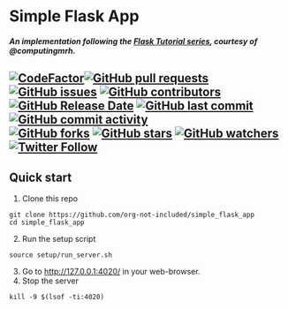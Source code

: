 # Simple Flask App
  
##### An implementation following the [Flask Tutorial series](https://www.youtube.com/playlist?list=PLFtQkpylAzMAKJNId7GBrCG5yIncZivVL), **courtesy of @computingmrh**.
[![CodeFactor](https://www.codefactor.io/repository/github/org-not-included/simple_flask_app/badge)](https://www.codefactor.io/repository/github/org-not-included/simple_flask_app)[![GitHub pull requests](https://img.shields.io/github/issues-pr/org-not-included/simple_flask_app)](https://github.com/org-not-included/simple_flask_app/pulls)
[![GitHub issues](https://img.shields.io/github/issues/org-not-included/simple_flask_app)](https://github.com/org-not-included/simple_flask_app/issues)
[![GitHub contributors](https://img.shields.io/github/contributors/org-not-included/simple_flask_app)](https://github.com/org-not-included/simple_flask_app/graphs/contributors)  
[![GitHub Release Date](https://img.shields.io/github/release-date/org-not-included/simple_flask_app)](https://github.com/org-not-included/simple_flask_app/releases)
[![GitHub last commit](https://img.shields.io/github/last-commit/org-not-included/simple_flask_app)](https://github.com/org-not-included/simple_flask_app/commits/main)
[![GitHub commit activity](https://img.shields.io/github/commit-activity/m/org-not-included/simple_flask_app)](https://github.com/org-not-included/simple_flask_app/graphs/commit-activity)  
[![GitHub forks](https://img.shields.io/github/forks/org-not-included/simple_flask_app)](https://github.com/org-not-included/simple_flask_app/network)
[![GitHub stars](https://img.shields.io/github/stars/org-not-included/simple_flask_app)](https://github.com/org-not-included/simple_flask_app/stargazers)
[![GitHub watchers](https://img.shields.io/github/watchers/org-not-included/simple_flask_app)](https://github.com/org-not-included/simple_flask_app/watchers)
[![Twitter Follow](https://img.shields.io/twitter/follow/OrgNotIncluded?style=flat)](https://twitter.com/intent/follow?screen_name=OrgNotIncluded)  
  ---  
## Quick start
1. Clone this repo
```
git clone https://github.com/org-not-included/simple_flask_app
cd simple_flask_app
```
2. Run the setup script
```
source setup/run_server.sh
```
3. Go to http://127.0.0.1:4020/ in your web-browser.
4. Stop the server
```
kill -9 $(lsof -ti:4020)
```